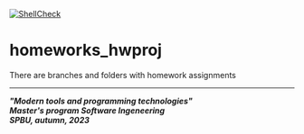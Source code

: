 [![ShellCheck](https://github.com/KatherineMarakhova/homeworks_hwproj/actions/workflows/shellcheck.yml/badge.svg)](https://github.com/KatherineMarakhova/homeworks_hwproj/actions/workflows/shellcheck.yml)

# homeworks_hwproj  
There are branches and folders with homework assignments  


------------------------------------------------  


***"Modern tools and programming technologies"***  
***Master's program Software Ingeneering***  
***SPBU, autumn, 2023***


